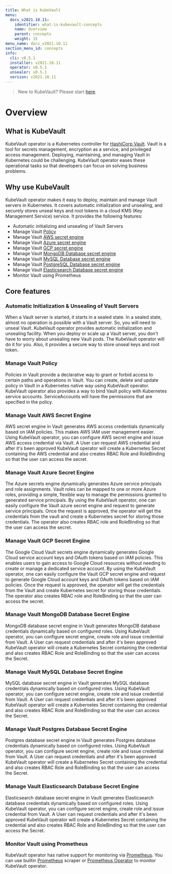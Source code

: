 ```yaml
---
title: What is KubeVault
menu:
  docs_v2021.10.11:
    identifier: what-is-kubevault-concepts
    name: Overview
    parent: concepts
    weight: 15
menu_name: docs_v2021.10.11
section_menu_id: concepts
info:
  cli: v0.5.1
  installer: v2021.10.11
  operator: v0.5.1
  unsealer: v0.5.1
  version: v2021.10.11
---
```


> New to KubeVault? Please start [here](/docs/v2021.10.11/concepts/README).

# Overview

## What is KubeVault

KubeVault operator is a Kubernetes controller for [HashiCorp Vault](https://www.vaultproject.io/). Vault is a tool for secrets management, encryption as a service, and privileged access management. Deploying, maintaining, and managing Vault in Kubernetes could be challenging. KubeVault operator eases these operational tasks so that developers can focus on solving business problems.

## Why use KubeVault

KubeVault operator makes it easy to deploy, maintain and manage Vault servers in Kubernetes. It covers automatic initialization and unsealing, and securely stores unseal keys and root tokens in a cloud KMS (Key Management Service) service. It provides the following features:

- Automatic initializing and unsealing of Vault Servers
- Manage Vault [Policy](https://www.vaultproject.io/docs/concepts/policies.html)
- Manage Vault [AWS secret engine](https://www.vaultproject.io/docs/secrets/aws/index.html#aws-secrets-engine)
- Manage Vault [Azure secret engine](https://www.vaultproject.io/docs/secrets/azure/index.html)
- Manage Vault [GCP secret engine](https://www.vaultproject.io/docs/secrets/gcp/index.html)
- Manage Vault [MongoDB Database secret engine](https://www.vaultproject.io/api/secret/databases/mongodb.html)
- Manage Vault [MySQL Database secret engine](https://www.vaultproject.io/api/secret/databases/mysql-maria.html)
- Manage Vault [PostgreSQL Database secret engine](https://www.vaultproject.io/api/secret/databases/postgresql.html)
- Manage Vault [Elasticsearch Database secret engine](https://www.vaultproject.io/api/secret/databases/elasticdb)
- Monitor Vault using Prometheus

## Core features

### Automatic Initialization & Unsealing of Vault Servers

When a Vault server is started, it starts in a sealed state. In a sealed state, almost no operation is possible with a Vault server. So, you will need to unseal Vault. KubeVault operator provides automatic initialization and unsealing facility. When you deploy or scale up a Vault server, you don't have to worry about unsealing new Vault pods. The KubeVault operator will do it for you. Also, it provides a secure way to store unseal keys and root token.

### Manage Vault Policy

Policies in Vault provide a declarative way to grant or forbid access to certain paths and operations in Vault. You can create, delete and update policy in Vault in a Kubernetes native way using KubeVault operator. KubeVault operator also provides a way to bind Vault policy with Kubernetes service accounts. ServiceAccounts will have the permissions that are specified in the policy.

### Manage Vault AWS Secret Engine

AWS secret engine in Vault generates AWS access credentials dynamically based on IAM policies. This makes AWS IAM user management easier. Using KubeVault operator, you can configure AWS secret engine and issue AWS access credential via Vault. A User can request AWS credential and after it's been approved KubeVault operator will create a Kubernetes Secret containing the AWS credential and also creates RBAC Role and RoleBinding so that the user can access the secret.

### Manage Vault Azure Secret Engine

The Azure secrets engine dynamically generates Azure service principals and role assignments. Vault roles can be mapped to one or more Azure roles, providing a simple, flexible way to manage the permissions granted to generated service principals. By using the KubeVault operator, one can easily configure the Vault azure secret engine and request to generate service principals. Once the request is approved, the operator will get the credentials from the vault and create a Kubernetes secret for storing those credentials. The operator also creates RBAC role and RoleBinding so that the user can access the secret.

### Manage Vault GCP Secret Engine

The Google Cloud Vault secrets engine dynamically generates Google Cloud service account keys and OAuth tokens based on IAM policies. This enables users to gain access to Google Cloud resources without needing to create or manage a dedicated service account. By using the KubeVault operator, one can easily configure the Vault GCP secret engine and request to generate Google Cloud account keys and OAuth tokens based on IAM policies. Once the request is approved, the operator will get the credentials from the Vault and create Kubernetes secret for storing those credentials. The operator also creates RBAC role and RoleBinding so that the user can access the secret.

### Manage Vault MongoDB Database Secret Engine

MongoDB database secret engine in Vault generates MongoDB database credentials dynamically based on configured roles. Using KubeVault operator, you can configure secret engine, create role and issue credential from Vault. A User can request credentials and after it's been approved KubeVault operator will create a Kubernetes Secret containing the credential and also creates RBAC Role and RoleBinding so that the user can access the Secret.

### Manage Vault MySQL Database Secret Engine

MySQL database secret engine in Vault generates MySQL database credentials dynamically based on configured roles. Using KubeVault operator, you can configure secret engine, create role and issue credential from Vault. A User can request credentials and after it's been approved KubeVault operator will create a Kubernetes Secret containing the credential and also creates RBAC Role and RoleBinding so that the user can access the Secret.

### Manage Vault Postgres Database Secret Engine

Postgres database secret engine in Vault generates Postgres database credentials dynamically based on configured roles. Using KubeVault operator, you can configure secret engine, create role and issue credential from Vault. A User can request credentials and after it's been approved KubeVault operator will create a Kubernetes Secret containing the credential and also creates RBAC Role and RoleBinding so that the user can access the Secret.

### Manage Vault Elasticsearch Database Secret Engine

Elasticsearch database secret engine in Vault generates Elasticsearch database credentials dynamically based on configured roles. Using KubeVault operator, you can configure secret engine, create role and issue credential from Vault. A User can request credentials and after it's been approved KubeVault operator will create a Kubernetes Secret containing the credential and also creates RBAC Role and RoleBinding so that the user can access the Secret.

### Monitor Vault using Prometheus

KubeVault operator has native support for monitoring via [Prometheus](https://prometheus.io/). You can use builtin [Prometheus](https://github.com/prometheus/prometheus) scraper or [Prometheus Operator](https://github.com/coreos/prometheus-operator) to monitor KubeVault operator.
